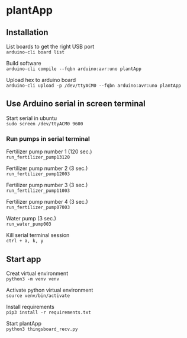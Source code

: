 # plantApp


## Installation

List boards to get the right USB port <br />
`arduino-cli board list`

Build software <br />
`arduino-cli compile --fqbn arduino:avr:uno plantApp`

Upload hex to arduino board <br />
`arduino-cli upload -p /dev/ttyACM0 --fqbn arduino:avr:uno plantApp`

## Use Arduino serial in screen terminal

Start serial in ubuntu <br />
`sudo screen /dev/ttyACM0 9600` 

### Run pumps in serial terminal  

Fertilizer pump number 1 (120 sec.) <br />
`run_fertilizer_pump13120` 

Fertilizer pump number 2 (3 sec.) <br />
`run_fertilizer_pump12003`

Fertilizer pump number 3 (3 sec.) <br />
`run_fertilizer_pump11003`

Fertilizer pump number 4 (3 sec.) <br />
`run_fertilizer_pump07003`

Water pump (3 sec.) <br />
`run_water_pump003` 

Kill serial terminal session <br />
`ctrl + a, k, y`

## Start app

Creat virtual environment <br />
`python3 -m venv venv`

Activate python virtual environment <br />
`source venv/bin/activate`

Install requirements <br />
`pip3 install -r requirements.txt`

Start plantApp <br />
`python3 thingsboard_recv.py`


